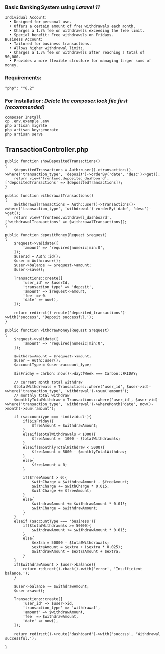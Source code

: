 ### Basic Banking System using ***Laravel 11***
    Individual Account:
      •	Designed for personal use.
      •	Offers a certain amount of free withdrawals each month.
      •	Charges a 1.5% fee on withdrawals exceeding the free limit.
      •	Special benefit: Free withdrawals on Fridays.
    Business Account:
      •	Tailored for business transactions.
      •	Allows higher withdrawal limits.
      •	Charges a 1.5% fee on withdrawals after reaching a total of 50,000.
      •	Provides a more flexible structure for managing larger sums of money.

### Requirements:
    "php": "^8.2"

### For Installation:      ***Delete the composer.lock file first (recommended)***
    composer Install
    cp .env.example .env
    php artisan migrate
    php artisan key:generate
    php artisan serve
    


TransactionController.php
-------------------------
    public function showDepositedTransactions()
    {
        $depositedTransactions = Auth::user()->transactions()->where('transaction_type', 'deposit')->orderBy('date', 'desc')->get();
        return view('frontend.deposited_dashboard', ['depositedTransactions' => $depositedTransactions]);
    }

    public function withdrawalTransactions()
    {
        $withdrawalTransactions = Auth::user()->transactions()->where('transaction_type', 'withdrawal')->orderBy('date', 'desc')->get();
        return view('frontend.withdrawal_dashboard', ['withdrawalTransactions' => $withdrawalTransactions]);
    }

    public function depositMoney(Request $request)
    {
        $request->validate([
            'amount' => 'required|numeric|min:0',
        ]);
        $userId = Auth::id();
        $user = Auth::user();
        $user->balance += $request->amount;
        $user->save();

        Transactions::create([
            'user_id' => $userId,
            'transaction_type' => 'deposit',
            'amount' => $request->amount,
            'fee' => 0,
            'date' => now(),
        ]);

        return redirect()->route('deposited_transactions')->with('success', 'Deposit successful.');
    }

    public function withdrawMoney(Request $request)
    {
        $request->validate([
            'amount' => 'required|numeric|min:0',
        ]);

        $withdrawAmount = $request->amount;
        $user = Auth::user();
        $accountType = $user->account_type;

        $isFriday = Carbon::now()->dayOfWeek === Carbon::FRIDAY;

        // current month total withdraw
        $totalWithdrawals = Transactions::where('user_id', $user->id)->where('transaction_type', 'withdrawal')->sum('amount');
        // monthly total withdraw
        $monthlyTotalWithdraw = Transactions::where('user_id', $user->id)->where('transaction_type', 'withdrawal')->whereMonth('date', now()->month)->sum('amount');

        if ($accountType === 'individual'){
            if($isFriday){
                $freeAmount = $withdrawAmount;
            }
            elseif($totalWithdrawals < 1000){
                $freeAmount =  1000 - $totalWithdrawals;
            }
            elseif($monthlyTotalWithdraw < 5000){
                $freeAmount = 5000 - $monthlyTotalWithdraw;
            }
            else{
                $freeAmount = 0;
            }

            if($freeAmount > 0){
                $withCharge = $withdrawAmount - $freeAmount;
                $withCharge += $withCharge * 0.015;
                $withCharge += $freeAmount;
            }
            else{
                $withdrawAmount += $withdrawAmount * 0.015;
                $withCharge = $withdrawAmount;
            }
        }
        elseif ($accountType === 'business'){
            if($totalWithdrawals >= 50000){
                $withdrawAmount += $withdrawAmount * 0.015;
            }
            else{
                $extra = 50000 - $totalWithdrawals;
                $extraAmount = $extra + ($extra * 0.025);
                $withdrawAmount = $extraAmount + $extra;
            }
        }
        if($withdrawAmount > $user->balance){
            return redirect()->back()->with('error', 'Insufficient balance.');
        }

        $user->balance -= $withdrawAmount;
        $user->save();

        Transactions::create([
            'user_id' => $user->id,
            'transaction_type' => 'withdrawal',
            'amount' => $withdrawAmount,
            'fee' => $withdrawAmount,
            'date' => now(),
        ]);

        return redirect()->route('dashboard')->with('success', 'Withdrawal successful.');
        
    }
